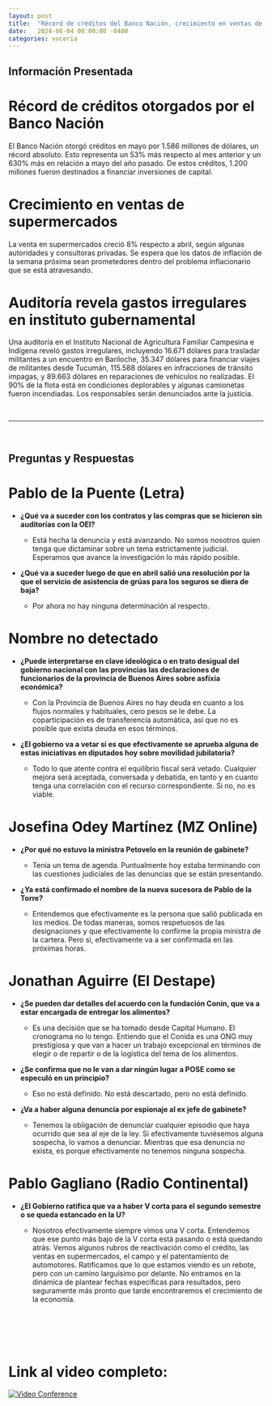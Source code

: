 ```yaml
---
layout: post
title:  "Récord de créditos del Banco Nación, crecimiento en ventas de supermercados y auditoría revela gastos irregulares en instituto gubernamental"
date:   2024-06-04 00:00:00 -0400
categories: voceria
---
```



    
## Información Presentada

    
# Récord de créditos otorgados por el Banco Nación
El Banco Nación otorgó créditos en mayo por 1.586 millones de dólares, un récord absoluto. Esto representa un 53% más respecto al mes anterior y un 630% más en relación a mayo del año pasado. De estos créditos, 1.200 millones fueron destinados a financiar inversiones de capital.

# Crecimiento en ventas de supermercados
La venta en supermercados creció 8% respecto a abril, según algunas autoridades y consultoras privadas. Se espera que los datos de inflación de la semana próxima sean prometedores dentro del problema inflacionario que se está atravesando.

# Auditoría revela gastos irregulares en instituto gubernamental
Una auditoría en el Instituto Nacional de Agricultura Familiar Campesina e Indígena reveló gastos irregulares, incluyendo 16.671 dólares para trasladar militantes a un encuentro en Bariloche, 35.347 dólares para financiar viajes de militantes desde Tucumán, 115.588 dólares en infracciones de tránsito impagas, y 89.663 dólares en reparaciones de vehículos no realizadas. El 90% de la flota está en condiciones deplorables y algunas camionetas fueron incendiadas. Los responsables serán denunciados ante la justicia.

    
<br/>

---

<br/>

## Preguntas y Respuestas


    
# Pablo de la Puente (Letra)

* **¿Qué va a suceder con los contratos y las compras que se hicieron sin auditorías con la OEI?**
  - Está hecha la denuncia y está avanzando. No somos nosotros quien tenga que dictaminar sobre un tema estrictamente judicial. Esperamos que avance la investigación lo más rápido posible.

* **¿Qué va a suceder luego de que en abril salió una resolución por la que el servicio de asistencia de grúas para los seguros se diera de baja?**
  - Por ahora no hay ninguna determinación al respecto.


# Nombre no detectado 

* **¿Puede interpretarse en clave ideológica o en trato desigual del gobierno nacional con las provincias las declaraciones de funcionarios de la provincia de Buenos Aires sobre asfixia económica?**
  - Con la Provincia de Buenos Aires no hay deuda en cuanto a los flujos normales y habituales, cero pesos se le debe. La coparticipación es de transferencia automática, así que no es posible que exista deuda en esos términos.

* **¿El gobierno va a vetar si es que efectivamente se aprueba alguna de estas iniciativas en diputados hoy sobre movilidad jubilatoria?**
  - Todo lo que atente contra el equilibrio fiscal será vetado. Cualquier mejora será aceptada, conversada y debatida, en tanto y en cuanto tenga una correlación con el recurso correspondiente. Si no, no es viable.


# Josefina Odey Martínez (MZ Online)

* **¿Por qué no estuvo la ministra Petovelo en la reunión de gabinete?**
  - Tenía un tema de agenda. Puntualmente hoy estaba terminando con las cuestiones judiciales de las denuncias que se están presentando.

* **¿Ya está confirmado el nombre de la nueva sucesora de Pablo de la Torre?**
  - Entendemos que efectivamente es la persona que salió publicada en los medios. De todas maneras, somos respetuosos de las designaciones y que efectivamente lo confirme la propia ministra de la cartera. Pero sí, efectivamente va a ser confirmada en las próximas horas.


# Jonathan Aguirre (El Destape)

* **¿Se pueden dar detalles del acuerdo con la fundación Conin, que va a estar encargada de entregar los alimentos?**
  - Es una decisión que se ha tomado desde Capital Humano. El cronograma no lo tengo. Entiendo que el Conida es una ONG muy prestigiosa y que van a hacer un trabajo excepcional en términos de elegir o de repartir o de la logística del tema de los alimentos.

* **¿Se confirma que no le van a dar ningún lugar a POSE como se especuló en un principio?**
  - Eso no está definido. No está descartado, pero no está definido.

* **¿Va a haber alguna denuncia por espionaje al ex jefe de gabinete?**
  - Tenemos la obligación de denunciar cualquier episodio que haya ocurrido que sea al eje de la ley. Si efectivamente tuviésemos alguna sospecha, lo vamos a denunciar. Mientras que esa denuncia no exista, es porque efectivamente no tenemos ninguna sospecha.


# Pablo Gagliano (Radio Continental)

* **¿El Gobierno ratifica que va a haber V corta para el segundo semestre o se queda estancado en la U?**
  - Nosotros efectivamente siempre vimos una V corta. Entendemos que ese punto más bajo de la V corta está pasando o está quedando atrás. Vemos algunos rubros de reactivación como el crédito, las ventas en supermercados, el campo y el patentamiento de automotores. Ratificamos que lo que estamos viendo es un rebote, pero con un camino larguísimo por delante. No entramos en la dinámica de plantear fechas específicas para resultados, pero seguramente más pronto que tarde encontraremos el crecimiento de la economía.


    <br/>
<br/>
<br/>

# Link al video completo:
[![Video Conference](https://img.youtube.com/vi/42-UTE19ZKg/0.jpg)](https://www.youtube.com/watch?v=42-UTE19ZKg)

    